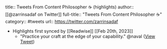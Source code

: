 title:: Tweets From Content Philosopher ☕ (highlights)
author:: [[@zarrinsadaf on Twitter]]
full-title:: "Tweets From Content Philosopher ☕"
category:: #tweets
url:: https://twitter.com/zarrinsadaf

- Highlights first synced by [[Readwise]] [[Feb 20th, 2023]]
	- "Practice your craft at the edge of your capability."
	  @naval ([View Tweet](https://twitter.com/zarrinsadaf/status/1568462393700663296))